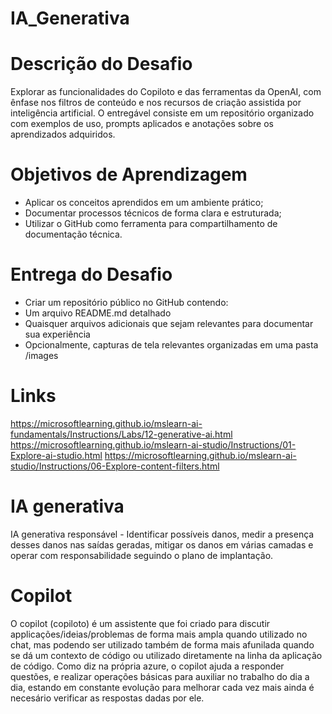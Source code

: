 # IA_Generativa

# Descrição do Desafio
Explorar as funcionalidades do Copiloto e das ferramentas da OpenAI, com ênfase nos filtros de conteúdo e nos recursos de criação assistida por inteligência artificial. O entregável consiste em um repositório organizado com exemplos de uso, prompts aplicados e anotações sobre os aprendizados adquiridos.

# Objetivos de Aprendizagem 
- Aplicar os conceitos aprendidos em um ambiente prático;   
- Documentar processos técnicos de forma clara e estruturada;   
- Utilizar o GitHub como ferramenta para compartilhamento de documentação técnica.   

# Entrega do Desafio   
- Criar um repositório público no GitHub contendo:   
- Um arquivo README.md detalhado   
- Quaisquer arquivos adicionais que sejam relevantes para documentar sua experiência   
- Opcionalmente, capturas de tela relevantes organizadas em uma pasta /images

# Links
https://microsoftlearning.github.io/mslearn-ai-fundamentals/Instructions/Labs/12-generative-ai.html
https://microsoftlearning.github.io/mslearn-ai-studio/Instructions/01-Explore-ai-studio.html
https://microsoftlearning.github.io/mslearn-ai-studio/Instructions/06-Explore-content-filters.html

# IA generativa 
IA generativa responsável - Identificar possíveis danos, medir a presença desses danos nas saídas geradas, mitigar os danos em várias camadas e operar com responsabilidade seguindo o plano de implantação.
# Copilot
O copilot (copiloto) é um assistente que foi criado para discutir applicações/ideias/problemas de forma mais ampla quando utilizado no chat, mas podendo ser utilizado também de forma mais afunilada quando se dá um contexto de código ou utilizado diretamente na linha da aplicação de código. Como diz na própria azure, o copilot ajuda a responder questões, e realizar operações básicas para auxiliar no trabalho do dia a dia, estando em constante evolução para melhorar cada vez mais ainda é necesário verificar as respostas dadas por ele.
